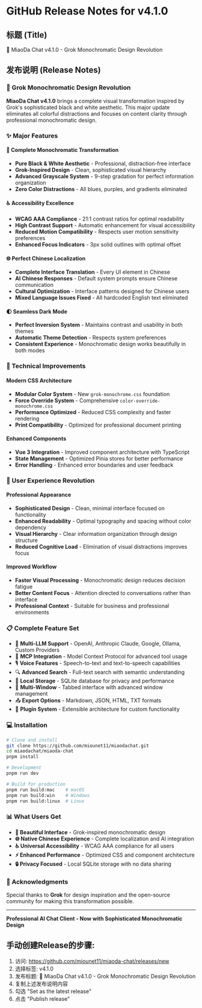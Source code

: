 # GitHub Release Notes for v4.1.0

## 标题 (Title)
🎨 MiaoDa Chat v4.1.0 - Grok Monochromatic Design Revolution

## 发布说明 (Release Notes)

### 🎨 Grok Monochromatic Design Revolution

**MiaoDa Chat v4.1.0** brings a complete visual transformation inspired by Grok's sophisticated black and white aesthetic. This major update eliminates all colorful distractions and focuses on content clarity through professional monochromatic design.

### ✨ Major Features

#### 🖤 **Complete Monochromatic Transformation**
- **Pure Black & White Aesthetic** - Professional, distraction-free interface
- **Grok-Inspired Design** - Clean, sophisticated visual hierarchy
- **Advanced Grayscale System** - 9-step gradation for perfect information organization
- **Zero Color Distractions** - All blues, purples, and gradients eliminated

#### ♿ **Accessibility Excellence**
- **WCAG AAA Compliance** - 21:1 contrast ratios for optimal readability
- **High Contrast Support** - Automatic enhancement for visual accessibility
- **Reduced Motion Compatibility** - Respects user motion sensitivity preferences
- **Enhanced Focus Indicators** - 3px solid outlines with optimal offset

#### 🌐 **Perfect Chinese Localization**
- **Complete Interface Translation** - Every UI element in Chinese
- **AI Chinese Responses** - Default system prompts ensure Chinese communication
- **Cultural Optimization** - Interface patterns designed for Chinese users
- **Mixed Language Issues Fixed** - All hardcoded English text eliminated

#### 🌓 **Seamless Dark Mode**
- **Perfect Inversion System** - Maintains contrast and usability in both themes
- **Automatic Theme Detection** - Respects system preferences
- **Consistent Experience** - Monochromatic design works beautifully in both modes

### 🚀 Technical Improvements

#### **Modern CSS Architecture**
- **Modular Color System** - New `grok-monochrome.css` foundation
- **Force Override System** - Comprehensive `color-override-monochrome.css`
- **Performance Optimized** - Reduced CSS complexity and faster rendering
- **Print Compatibility** - Optimized for professional document printing

#### **Enhanced Components**
- **Vue 3 Integration** - Improved component architecture with TypeScript
- **State Management** - Optimized Pinia stores for better performance
- **Error Handling** - Enhanced error boundaries and user feedback

### 🎯 User Experience Revolution

#### **Professional Appearance**
- **Sophisticated Design** - Clean, minimal interface focused on functionality
- **Enhanced Readability** - Optimal typography and spacing without color dependency  
- **Visual Hierarchy** - Clear information organization through design structure
- **Reduced Cognitive Load** - Elimination of visual distractions improves focus

#### **Improved Workflow**
- **Faster Visual Processing** - Monochromatic design reduces decision fatigue
- **Better Content Focus** - Attention directed to conversations rather than interface
- **Professional Context** - Suitable for business and professional environments

### 📋 Complete Feature Set

- 🤖 **Multi-LLM Support** - OpenAI, Anthropic Claude, Google, Ollama, Custom Providers
- 🔧 **MCP Integration** - Model Context Protocol for advanced tool usage
- 🎙️ **Voice Features** - Speech-to-text and text-to-speech capabilities  
- 🔍 **Advanced Search** - Full-text search with semantic understanding
- 💾 **Local Storage** - SQLite database for privacy and performance
- 📱 **Multi-Window** - Tabbed interface with advanced window management
- 📤 **Export Options** - Markdown, JSON, HTML, TXT formats
- 🔌 **Plugin System** - Extensible architecture for custom functionality

### 💻 Installation

```bash
# Clone and install
git clone https://github.com/miounet11/miaodachat.git
cd miaodachat/miaoda-chat
pnpm install

# Development
pnpm run dev

# Build for production  
pnpm run build:mac    # macOS
pnpm run build:win    # Windows
pnpm run build:linux  # Linux
```

### 📊 What Users Get

- **🎨 Beautiful Interface** - Grok-inspired monochromatic design
- **🌐 Native Chinese Experience** - Complete localization and AI integration
- **♿ Universal Accessibility** - WCAG AAA compliance for all users
- **⚡ Enhanced Performance** - Optimized CSS and component architecture
- **🔒 Privacy Focused** - Local SQLite storage with no data sharing

### 🙏 Acknowledgments

Special thanks to **Grok** for design inspiration and the open-source community for making this transformation possible.

---

**Professional AI Chat Client - Now with Sophisticated Monochromatic Design**

## 手动创建Release的步骤:

1. 访问: https://github.com/miounet11/miaoda-chat/releases/new
2. 选择标签: v4.1.0
3. 发布标题: 🎨 MiaoDa Chat v4.1.0 - Grok Monochromatic Design Revolution
4. 复制上述发布说明内容
5. 勾选 "Set as the latest release"
6. 点击 "Publish release"
